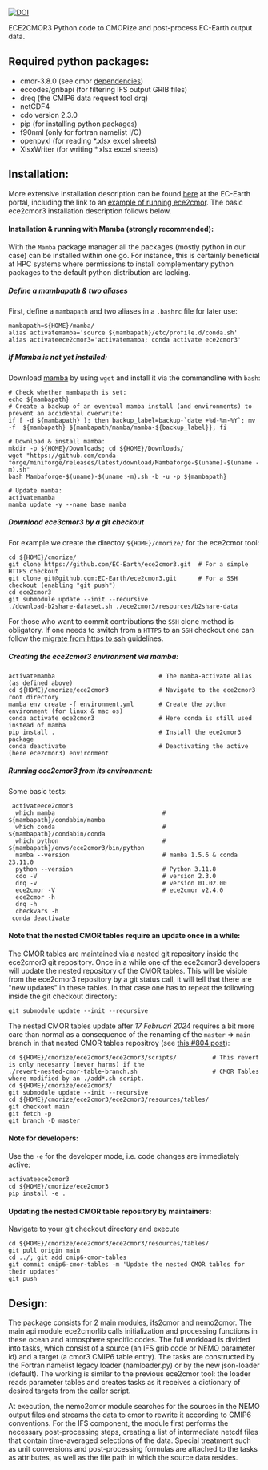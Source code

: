 [![DOI](https://zenodo.org/badge/DOI/10.5281/zenodo.1051094.svg)](https://doi.org/10.5281/zenodo.1051094)

ECE2CMOR3 Python code to CMORize and post-process EC-Earth output data.

## Required python packages:

* cmor-3.8.0 (see cmor [dependencies](https://anaconda.org/conda-forge/cmor/files))
* eccodes/gribapi (for filtering IFS output GRIB files)
* dreq (the CMIP6 data request tool drq)
* netCDF4
* cdo version 2.3.0
* pip (for installing python packages)
* f90nml (only for fortran namelist I/O)
* openpyxl (for reading *.xlsx excel sheets)
* XlsxWriter (for writing *.xlsx excel sheets)

## Installation:

More extensive installation description can be found [here](https://dev.ec-earth.org/projects/cmip6/wiki/Installation_of_ece2cmor3) at the EC-Earth portal, including the link to an [example of running ece2cmor](https://dev.ec-earth.org/projects/cmip6/wiki/Step-by-step_guide_for_making_CMIP6_experiments#Cmorisation-with-ece2cmor-v120). The basic ece2cmor3 installation description follows below.

#### Installation & running with Mamba (strongly recommended):
With the `Mamba` package manager all the packages (mostly python in our case) can be installed within one go. For instance, this is certainly beneficial at HPC systems where permissions to install complementary python packages to the default python distribution are lacking.

##### Define a mambapath & two aliases

First, define a `mambapath` and two aliases in a `.bashrc` file for later use:
 ```shell
 mambapath=${HOME}/mamba/
 alias activatemamba='source ${mambapath}/etc/profile.d/conda.sh'
 alias activateece2cmor3='activatemamba; conda activate ece2cmor3'
 ```

##### If Mamba is not yet installed:

Download [mamba](https://github.com/conda-forge/miniforge/releases/latest/) by using `wget` and install it via the commandline with `bash`:
 ```shell
 # Check whether mambapath is set:
 echo ${mambapath}
 # Create a backup of an eventual mamba install (and environments) to prevent an accidental overwrite:
 if [ -d ${mambapath} ]; then backup_label=backup-`date +%d-%m-%Y`; mv -f  ${mambapath} ${mambapath/mamba/mamba-${backup_label}}; fi
 
 # Download & install mamba:
 mkdir -p ${HOME}/Downloads; cd ${HOME}/Downloads/
 wget "https://github.com/conda-forge/miniforge/releases/latest/download/Mambaforge-$(uname)-$(uname -m).sh"
 bash Mambaforge-$(uname)-$(uname -m).sh -b -u -p ${mambapath}
 
 # Update mamba:
 activatemamba
 mamba update -y --name base mamba
 ```


##### Download ece3cmor3 by a git checkout

For example we create the directoy `${HOME}/cmorize/` for the ece2cmor tool:

```shell
cd ${HOME}/cmorize/
git clone https://github.com/EC-Earth/ece2cmor3.git  # For a simple HTTPS checkout
git clone git@github.com:EC-Earth/ece2cmor3.git      # For a SSH checkout (enabling "git push")
cd ece2cmor3
git submodule update --init --recursive
./download-b2share-dataset.sh ./ece2cmor3/resources/b2share-data
```
For those who want to commit contributions the `SSH` clone method is obligatory. If one needs to switch from a `HTTPS` to an `SSH` checkout one can follow the [migrate from https to ssh](https://github.com/EC-Earth/ece2cmor3/wiki/instruction-how-to-change-from-https-to-ssh) guidelines.

##### Creating the ece2cmor3 environment via mamba:

```shell
activatemamba                             # The mamba-activate alias (as defined above)
cd ${HOME}/cmorize/ece2cmor3              # Navigate to the ece2cmor3 root directory
mamba env create -f environment.yml       # Create the python environment (for linux & mac os)
conda activate ece2cmor3                  # Here conda is still used instead of mamba
pip install .                             # Install the ece2cmor3 package
conda deactivate                          # Deactivating the active (here ece2cmor3) environment
```

##### Running ece2cmor3 from its environment:

Some basic tests:
```shell
 activateece2cmor3
  which mamba                              # ${mambapath}/condabin/mamba
  which conda                              # ${mambapath}/condabin/conda
  which python                             # ${mambapath}/envs/ece2cmor3/bin/python
  mamba --version                          # mamba 1.5.6 & conda 23.11.0
  python --version                         # Python 3.11.8
  cdo -V                                   # version 2.3.0
  drq -v                                   # version 01.02.00
  ece2cmor -V                              # ece2cmor v2.4.0
  ece2cmor -h
  drq -h
  checkvars -h
 conda deactivate
```

#### Note that the nested CMOR tables require an update once in a while:

The CMOR tables are maintained via a nested git repository inside the ece2cmor3 git repository. Once in a while one of the ece2cmor3 developers will update the nested repository of the CMOR tables. This will be visible from the ece2cmor3 repository by a git status call, it will tell that there are "new updates" in these tables. In that case one has to repeat the following inside the git checkout directory:
```shell
git submodule update --init --recursive
```

The nested CMOR tables update after _17 Februari 2024_ requires a bit more care than normal as a consequence of the renaming of the `master` => `main` branch in that nested CMOR tables repositroy (see [this #804 post](https://github.com/EC-Earth/ece2cmor3/issues/804#issuecomment-1950254377)):

```shell
cd ${HOME}/cmorize/ece2cmor3/ece2cmor3/scripts/          # This revert is only necesarry (never harms) if the
./revert-nested-cmor-table-branch.sh                     # CMOR Tables where modified by an ./add*.sh script. 
cd ${HOME}/cmorize/ece2cmor3/
git submodule update --init --recursive
cd ${HOME}/cmorize/ece2cmor3/ece2cmor3/resources/tables/
git checkout main
git fetch -p
git branch -D master
```


#### Note for developers:

Use the `-e` for the developer mode, i.e. code changes are immediately active:
```shell
activateece2cmor3
cd ${HOME}/cmorize/ece2cmor3
pip install -e .
```

#### Updating the nested CMOR table repository by maintainers:
Navigate to your git checkout directory and execute
```shell
cd ${HOME}/cmorize/ece2cmor3/ece2cmor3/resources/tables/
git pull origin main
cd ../; git add cmip6-cmor-tables
git commit cmip6-cmor-tables -m 'Update the nested CMOR tables for their updates'
git push
```

## Design:

The package consists for 2 main modules, ifs2cmor and nemo2cmor. The main api module ece2cmorlib calls initialization and processing functions in these ocean and atmosphere specific codes. The full workload is divided into tasks, which consist of a source (an IFS grib code or NEMO parameter id) and a target (a cmor3 CMIP6 table entry). The tasks are constructed by the Fortran namelist legacy loader (namloader.py) or by the new json-loader (default). The working is similar to the previous ece2cmor tool: the loader reads parameter tables and creates tasks as it receives a dictionary of desired targets from the caller script.

At execution, the nemo2cmor module searches for the sources in the NEMO output files and streams the data to cmor to rewrite it according to CMIP6 conventions. For the IFS component, the module first performs the necessary post-processing steps, creating a list of intermediate netcdf files that contain time-averaged selections of the data. Special treatment such as unit conversions and post-processing formulas are attached to the tasks as attributes, as well as the file path in which the source data resides.
